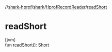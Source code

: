 //[shark-hprof](../../../index.md)/[shark](../index.md)/[HprofRecordReader](index.md)/[readShort](read-short.md)

# readShort

[jvm]\
fun [readShort](read-short.md)(): [Short](https://kotlinlang.org/api/latest/jvm/stdlib/kotlin/-short/index.html)
